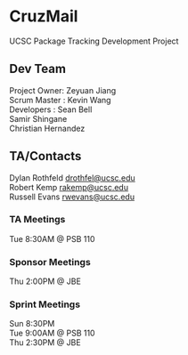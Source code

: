 # CruzMail
UCSC Package Tracking Development Project

## Dev Team 
Project Owner: Zeyuan Jiang   
Scrum Master : Kevin Wang  
Developers   : Sean Bell  
               Samir Shingane  
               Christian Hernandez  
               
## TA/Contacts 
Dylan Rothfeld drothfel@ucsc.edu  
Robert Kemp    rakemp@ucsc.edu  
Russell Evans  rwevans@ucsc.edu  

### TA Meetings
Tue 8:30AM @ PSB 110  

### Sponsor Meetings  
Thu 2:00PM @ JBE  

### Sprint Meetings 
Sun 8:30PM  
Tue 9:00AM @ PSB 110  
Thu 2:30PM @ JBE  

